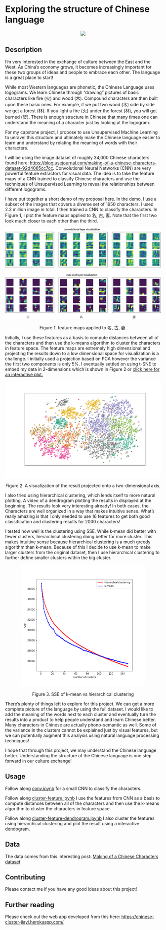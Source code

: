 # Exploring the structure of Chinese language
<p align="center">
  <img src="/static/dendrogram.gif">
</p>

## Description

I’m very interested in the exchange of culture between the East and the West. As China’s economy grows, it becomes increasingly important for these two groups of ideas and people to embrace each other. The language is a great place to start! 

While most Western languages are phonetic, the Chinese Language uses logograms. We learn Chinese through “drawing” pictures of basic characters like fire (火) and wood (木). Compound characters are then built upon these basic ones. For example, if we put two wood (木) side by side we get a forest (林). If you light a fire (火) under the forest (林), you will get burned (焚). There is enough structure in Chinese that many times one can understand the meaning of a character just by looking at the logogram. 

For my capstone project, I propose to use Unsupervised Machine Learning to unravel this structure and ultimately make the Chinese language easier to learn and understand by relating the meaning of words with their characters.

I will be using the image dataset of roughly 34,000 Chinese characters found here: https://blog.usejournal.com/making-of-a-chinese-characters-dataset-92d4065cc7cc. Convolutional Neural Networks (CNN) are very powerful feature extractors for visual data. The idea is to take the feature maps of a CNN trained to classify Chinese characters and use the techniques of Unsupervised Learning to reveal the relationships between different logograms.

I have put together a short demo of my proposal here. In the demo, I use a subset of the images that covers a diverse set of 1950 characters. I used 2.3 million image in total. I then trained a CNN to classify the characters. In Figure 1, I plot the feature maps applied to 名, 古, 妻. Note that the first two look much closer to each other than the third.


![fig 1](/static/combined.png)
<p align="center">
  Figure 1. feature maps applied to 名, 古, 妻. 
</p>

Initially, I use these features as a basis to compute distances between all of the characters and then use the k-means algorithm to cluster the characters in feature space. The feature maps are extremely high dimensional and projecting the results down to a low dimensional space for visualization is a challenge. I initially used a projection based on PCA however the variance the first two components is only 5%. I eventually settled on using t-SNE to embed my data in 2-dimensions which is shown in Figure 2 or [click here for an interactive plot.](https://jiayiwus1x.github.io/exploring-the-structure-of-chinese-language/Chinese_clusters.htm)

![](/static/cluster_results_Tsn_k_12.png)
<p align="center"> 
  Figure 2. A visualization of the result projected onto a two-dimensional axis. 
</p>

I also tried using hierarchical clustering, which lends itself to more natural plotting. A video of a dendrogram plotting the results in displayed at the beginning. The results look very interesting already! In both cases, the Characters are well organized in a way that makes intuitive sense. What’s really amazing is that I only needed to use 16 features to get both good classification and clustering results for 2000 characters!

I tested how well is the clustering using SSE. While k-mean did better with fewer clusters, hierarchical clustering doing better for more cluster. This makes intuitive sense because hierarchical clustering is a much greedy algorithm than k-mean. Because of this I decide to use k-mean to make larger clusters from the original dataset, then I use hierarchical clustering to further define smaller clusters within the big cluster.
<p align="center">
  <img src="/static/k-mean-vs-hierarchical-clus.png"| width=400>
</p>
<p align="center"> 
  Figure 3. SSE of k-mean vs hierarchical clustering
</p>



There’s plenty of things left to explore for this project. We can get a more complete picture of the language by using the full dataset. I would like to add the meaning of the words next to each cluster and eventually turn the results into a product to help people understand and learn Chinese better. Many characters in Chinese are actually phono-semantic as well. Some of the variance in the clusters cannot be explained just by visual features, but we can potentially augment this analysis using natural language processing techniques!

I hope that through this project, we may understand the Chinese language better. Understanding the structure of the Chinese language is one step forward in our culture exchange!

## Usage

Follow along [conv.ipynb](conv.ipynb) for a small CNN to classify the characters. 

Follow along [cluster-feature.ipynb](cluster-feature.ipynb)
I use the features from CNN as a basis to compute distances between all of the characters and then use the k-means algorithm to cluster the characters in feature space.  


Follow along [cluster-feature-dendrogram.ipynb](cluster-feature-dendrogram.ipynb)
I also cluster the features using hierarchical clustering and plot the result using a interactive dendogram.


## Data

The data comes from this interesting post: [Making of a Chinese Characters dataset](https://blog.usejournal.com/making-of-a-chinese-characters-dataset-92d4065cc7cc)


## Contributing

Please contact me if you have any good ideas about this project!

## Further reading
Please check out the web app developed from this here: https://chinese-cluster-jiayi.herokuapp.com/
